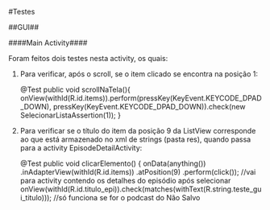 #Testes

##GUI##

####Main Activity####

Foram feitos dois testes nesta activity, os quais:

01. Para verificar, após o scroll, se o item clicado se encontra na posição 1: 

    @Test
    public void scrollNaTela(){
        onView(withId(R.id.items)).perform(pressKey(KeyEvent.KEYCODE_DPAD_DOWN),
                pressKey(KeyEvent.KEYCODE_DPAD_DOWN)).check(new SelecionarListaAssertion(1));
    }

02. Para verificar se o título do item da posição 9 da ListView corresponde ao que está armazenado no xml de strings (pasta res), quando passa para a activity EpisodeDetailActivity:

	@Test
    public void clicarElemento() {
        onData(anything())
                .inAdapterView(withId(R.id.items))
                .atPosition(9)
                .perform(click());
        //vai para activity contendo os detalhes do episódio após selecionar
        onView(withId(R.id.titulo_epi)).check(matches(withText(R.string.teste_gui_titulo))); //só funciona se for o podcast do Não Salvo

